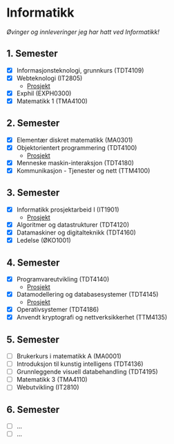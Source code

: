 # Informatikk

_Øvinger og innleveringer jeg har hatt ved Informatikk!_

## 1. Semester

- [x] Informasjonsteknologi, grunnkurs (TDT4109)
- [x] Webteknologi (IT2805)
  - [Prosjekt](https://github.com/MartinSkatvedt/IT2805-Project)
- [x] Exphil (EXPH0300)
- [x] Matematikk 1 (TMA4100)

## 2. Semester

- [x] Elementær diskret matematikk (MA0301)
- [x] Objektorientert programmering (TDT4100)
  - [Prosjekt](https://github.com/MartinSkatvedt/TDT4100-Project)
- [x] Menneske maskin-interaksjon (TDT4180)
- [x] Kommunikasjon - Tjenester og nett (TTM4100)

## 3. Semester

- [x] Informatikk prosjektarbeid I (IT1901)
  - [Prosjekt](https://github.com/MartinSkatvedt/IT1901-Project)
- [x] Algoritmer og datastrukturer (TDT4120)
- [x] Datamaskiner og digitalteknikk (TDT4160)
- [x] Ledelse (ØKO1001)

## 4. Semester

- [x] Programvareutvikling (TDT4140)
  - [Prosjekt](https://github.com/MartinSkatvedt/TDT4140-Project)
- [x] Datamodellering og databasesystemer (TDT4145)
  - [Prosjekt](https://github.com/MartinSkatvedt/TDT4145-Data-Modelling-and-Database-Systems)
- [x] Operativsystemer (TDT4186)
- [x] Anvendt kryptografi og nettverksikkerhet (TTM4135)

## 5. Semester

- [ ] Brukerkurs i matematikk A (MA0001)
- [ ] Introduksjon til kunstig intelligens (TDT4136)
- [ ] Grunnleggende visuell databehandling (TDT4195)
- [ ] Matematikk 3 (TMA4110)
- [ ] Webutvikling (IT2810)

## 6. Semester

- [ ] ...
- [ ] ...
